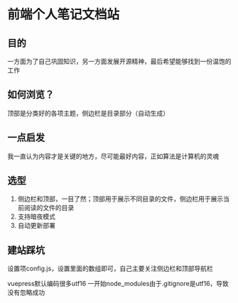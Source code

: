 # 前端个人笔记文档站

## 目的

一方面为了自己巩固知识，另一方面发展开源精神，最后希望能够找到一份温饱的工作

## 如何浏览？

顶部是分类好的各项主题，侧边栏是目录部分（自动生成）

## 一点启发

我一直认为内容才是关键的地方，尽可能最好内容，正如算法是计算机的灵魂

## 选型

1. 侧边栏和顶部，一目了然；顶部用于展示不同目录的文件，侧边栏用于展示当前阅读的文件的目录
2. 支持暗夜模式
3. 自动更新部署

## 建站踩坑

设置项config.js，设置里面的数组即可，自己主要关注侧边栏和顶部导航栏

vuepress默认编码很多utf16 一开始node_modules由于.gitignore是utf16，导致没有忽略成功
